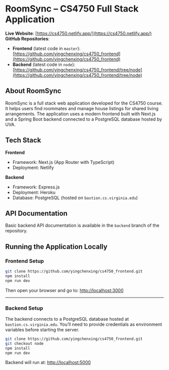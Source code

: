 # RoomSync – CS4750 Full Stack Application

**Live Website**: [https://cs4750.netlify.app/](https://cs4750.netlify.app/)  
**GitHub Repositories**:

- **Frontend** (latest code in `master`): [https://github.com/yingchenxing/cs4750_frontend](https://github.com/yingchenxing/cs4750_frontend)
- **Backend** (latest code in `node`): [https://github.com/yingchenxing/cs4750_frontend/tree/node](https://github.com/yingchenxing/cs4750_frontend/tree/node)

## About RoomSync

RoomSync is a full stack web application developed for the CS4750 course. It helps users find roommates and manage house listings for shared living arrangements. The application uses a modern frontend built with Next.js and a Spring Boot backend connected to a PostgreSQL database hosted by UVA.

<!-- ### Current Features (MVP)

- Authentication – Email and password login/signup
- Write – Users can create new house listings
- Read – Users can view all existing listings

Planned features include listing updates, deletions, filters, and messaging. -->

## Tech Stack

**Frontend**

- Framework: Next.js (App Router with TypeScript)
- Deployment: Netlify

**Backend**

- Framework: Express.js
- Deployment: Heroku
- Database: PostgreSQL (hosted on `bastion.cs.virginia.edu`)

## API Documentation

Basic backend API documentation is available in the `backend` branch of the repository.

## Running the Application Locally

### Frontend Setup

```bash
git clone https://github.com/yingchenxing/cs4750_frontend.git
npm install
npm run dev
```

Then open your browser and go to: [http://localhost:3000](http://localhost:3000)

---

### Backend Setup

The backend connects to a PostgreSQL database hosted at `bastion.cs.virginia.edu`. You’ll need to provide credentials as environment variables before starting the server.

```bash
git clone https://github.com/yingchenxing/cs4750_frontend.git
git checkout node
npm install
npm run dev
```

Backend will run at: [http://localhost:5000](http://localhost:5000)
